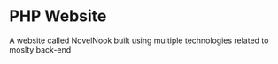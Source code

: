 # PHP Website
 A website called NovelNook built using multiple technologies related to moslty back-end
